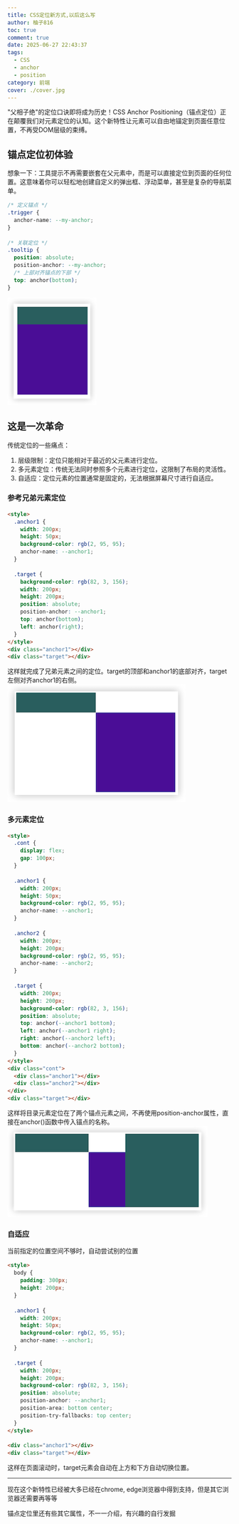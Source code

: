 ```yaml
---
title: CSS定位新方式,以后这么写
author: 柚子816
toc: true
comment: true
date: 2025-06-27 22:43:37
tags:
  - CSS
  - anchor
  - position
category: 前端
cover: ./cover.jpg
---
```


"父相子绝"的定位口诀即将成为历史！CSS Anchor Positioning（锚点定位）正在颠覆我们对元素定位的认知。这个新特性让元素可以自由地锚定到页面任意位置，不再受DOM层级的束缚。

## 锚点定位初体验
想象一下：工具提示不再需要嵌套在父元素中，而是可以直接定位到页面的任何位置。这意味着你可以轻松地创建自定义的弹出框、浮动菜单，甚至是复杂的导航菜单。

```css
/* 定义锚点 */
.trigger {
  anchor-name: --my-anchor;
}

/* 关联定位 */
.tooltip {
  position: absolute;
  position-anchor: --my-anchor; 
  /* 上部对齐锚点的下部 */
  top: anchor(bottom);
}
```
![](./simple.png)

## 这是一次革命

传统定位的一些痛点：
1. 层级限制：定位只能相对于最近的父元素进行定位。
2. 多元素定位：传统无法同时参照多个元素进行定位，这限制了布局的灵活性。
3. 自适应：定位元素的位置通常是固定的，无法根据屏幕尺寸进行自适应。

### 参考兄弟元素定位

```html
<style>
  .anchor1 {
    width: 200px;
    height: 50px;
    background-color: rgb(2, 95, 95);
    anchor-name: --anchor1;
  }

  .target {
    background-color: rgb(82, 3, 156);
    width: 200px;
    height: 200px;
    position: absolute;
    position-anchor: --anchor1;
    top: anchor(bottom);
    left: anchor(right);
  }
</style>
<div class="anchor1"></div>
<div class="target"></div>
```

这样就完成了兄弟元素之间的定位。target的顶部和anchor1的底部对齐，target左侧对齐anchor1的右侧。
![](./1.png)

### 多元素定位

```html
<style>
  .cont {
    display: flex;
    gap: 100px;
  }

  .anchor1 {
    width: 200px;
    height: 50px;
    background-color: rgb(2, 95, 95);
    anchor-name: --anchor1;
  }

  .anchor2 {
    width: 200px;
    height: 200px;
    background-color: rgb(2, 95, 95);
    anchor-name: --anchor2;
  }

  .target {
    width: 200px;
    height: 200px;
    background-color: rgb(82, 3, 156);
    position: absolute;
    top: anchor(--anchor1 bottom);
    left: anchor(--anchor1 right);
    right: anchor(--anchor2 left);
    bottom: anchor(--anchor2 bottom);
  }
</style>
<div class="cont">
  <div class="anchor1"></div>
  <div class="anchor2"></div>
</div>
<div class="target"></div>
```
这样将目录元素定位在了两个锚点元素之间，不再使用position-anchor属性，直接在anchor()函数中传入锚点的名称。
![](./2.png)

### 自适应

当前指定的位置空间不够时，自动尝试别的位置
```html
<style>
  body {
    padding: 300px;
    height: 200px;
  }

  .anchor1 {
    width: 200px;
    height: 50px;
    background-color: rgb(2, 95, 95);
    anchor-name: --anchor1;
  }

  .target {
    width: 200px;
    height: 200px;
    background-color: rgb(82, 3, 156);
    position: absolute;
    position-anchor: --anchor1;
    position-area: bottom center;
    position-try-fallbacks: top center;
  }
</style>

<div class="anchor1"></div>
<div class="target"></div>
```
这样在页面滚动时，target元素会自动在上方和下方自动切换位置。

---
现在这个新特性已经被大多已经在chrome, edge浏览器中得到支持，但是其它浏览器还需要再等等

锚点定位里还有些其它属性，不一一介绍，有兴趣的自行发掘